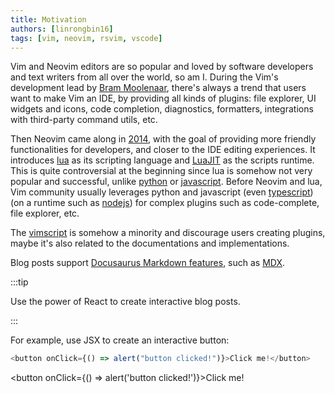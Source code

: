 ```yaml
---
title: Motivation
authors: [linrongbin16]
tags: [vim, neovim, rsvim, vscode]
---
```


Vim and Neovim editors are so popular and loved by software developers and text writers from all over the world, so am I. During the Vim's development lead by [Bram Moolenaar](https://en.wikipedia.org/wiki/Bram_Moolenaar), there's always a trend that users want to make Vim an IDE, by providing all kinds of plugins: file explorer, UI widgets and icons, code completion, diagnostics, formatters, integrations with third-party command utils, etc.

Then Neovim came along in [2014](<https://en.wikipedia.org/wiki/Vim_(text_editor)#Neovim>), with the goal of providing more friendly functionalities for developers, and closer to the IDE editing experiences. It introduces [lua](https://www.lua.org/) as its scripting language and [LuaJIT](https://luajit.org/) as the scripts runtime. This is quite controversial at the beginning since lua is somehow not very popular and successful, unlike [python](https://www.python.org/) or [javascript](https://en.wikipedia.org/wiki/JavaScript). Before Neovim and lua, Vim community usually leverages python and javascript (even [typescript](https://www.typescriptlang.org/)) (on a runtime such as [nodejs](https://nodejs.org/)) for complex plugins such as code-complete, file explorer, etc.

The [vimscript](https://learnvimscriptthehardway.stevelosh.com/) is somehow a minority and discourage users creating plugins, maybe it's also related to the documentations and implementations.

Blog posts support [Docusaurus Markdown features](https://docusaurus.io/docs/markdown-features), such as [MDX](https://mdxjs.com/).

:::tip

Use the power of React to create interactive blog posts.

:::

For example, use JSX to create an interactive button:

```js
<button onClick={() => alert("button clicked!")}>Click me!</button>
```

<button onClick={() => alert('button clicked!')}>Click me!</button>
